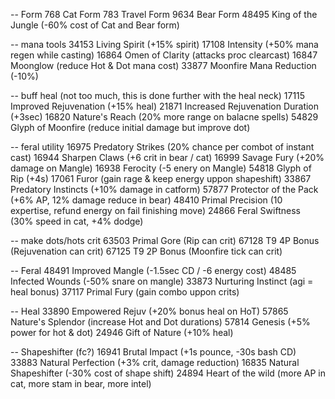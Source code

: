 -- Form
768 Cat Form
783 Travel Form
9634 Bear Form
48495 King of the Jungle (-60% cost of Cat and Bear form)

-- mana tools
34153 Living Spirit (+15% spirit)
17108 Intensity (+50% mana regen while casting)
16864 Omen of Clarity (attacks proc clearcast)
16847 Moonglow (reduce Hot & Dot mana cost)
33877 Moonfire Mana Reduction (-10%)

-- buff heal (not too much, this is done further with the heal neck)
17115 Improved Rejuvenation (+15% heal)
21871 Increased Rejuvenation Duration (+3sec)
16820 Nature's Reach (20% more range on balacne spells)
54829 Glyph of Moonfire (reduce initial damage but improve dot)


-- feral utility
16975 Predatory Strikes (20% chance per combot of instant cast)
16944 Sharpen Claws (+6 crit in bear / cat)
16999 Savage Fury (+20% damage on Mangle)
16938 Ferocity (-5 enery on Mangle)
54818 Glyph of Rip (+4s)
17061 Furor (gain rage & keep energy uppon shapeshift)
33867 Predatory Instincts (+10% damage in catform)
57877 Protector of the Pack (+6% AP, 12% damage reduce in bear)
48410 Primal Precision (10 expertise, refund energy on fail finishing move)
24866 Feral Swiftness (30% speed in cat, +4% dodge)

-- make dots/hots crit
63503 Primal Gore (Rip can crit)
67128 T9 4P Bonus (Rejuvenation can crit)
67125 T9 2P Bonus (Moonfire tick can crit)


-- Feral
48491 Improved Mangle (-1.5sec CD / -6 energy cost)
48485 Infected Wounds (-50% snare on mangle)
33873 Nurturing Instinct (agi = heal bonus)
37117 Primal Fury (gain combo uppon crits)


-- Heal
33890 Empowered Rejuv (+20% bonus heal on HoT)
57865 Nature's Splendor (increase Hot and Dot durations)
57814 Genesis (+5% power for hot & dot)
24946 Gift of Nature (+10% heal)


-- Shapeshifter (fc?)
16941 Brutal Impact (+1s pounce, -30s bash CD)
33883 Natural Perfection (+3% crit, damage reduction)
16835 Natural Shapeshifter (-30% cost of shape shift)
24894 Heart of the wild (more AP in cat, more stam in bear, more intel)
